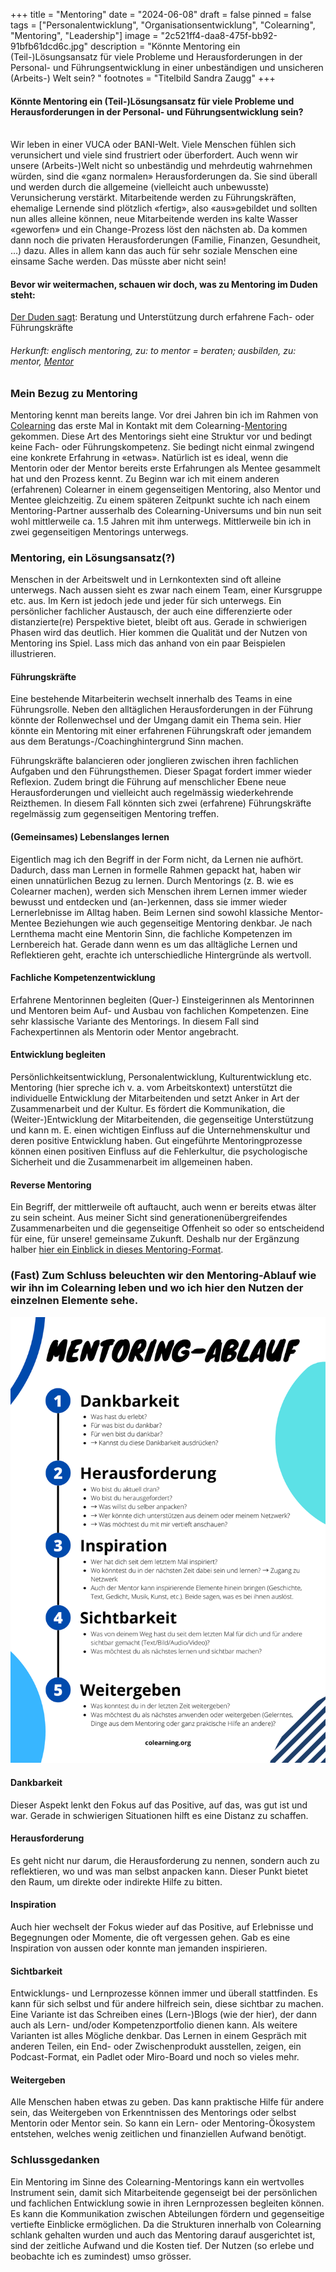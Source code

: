 +++
title = "Mentoring"
date = "2024-06-08"
draft = false
pinned = false
tags = ["Personalentwicklung", "Organisationsentwicklung", "Colearning", "Mentoring", "Leadership"]
image = "2c521ff4-daa8-475f-bb92-91bfb61dcd6c.jpg"
description = "Könnte Mentoring ein (Teil-)Lösungsansatz für viele Probleme und Herausforderungen in der Personal- und Führungsentwicklung in einer unbeständigen und unsicheren (Arbeits-) Welt sein? "
footnotes = "Titelbild Sandra Zaugg"
+++
#### Könnte Mentoring ein (Teil-)Lösungsansatz für viele Probleme und Herausforderungen in der Personal- und Führungsentwicklung sein? 

\
Wir leben in einer VUCA oder BANI-Welt. Viele Menschen fühlen sich verunsichert und viele sind frustriert oder überfordert. Auch wenn wir unsere (Arbeits-)Welt nicht so unbeständig und mehrdeutig wahrnehmen würden, sind die «ganz normalen» Herausforderungen da. Sie sind überall und werden durch die allgemeine (vielleicht auch unbewusste) Verunsicherung verstärkt. Mitarbeitende werden zu Führungskräften, ehemalige Lernende sind plötzlich «fertig», also «aus»gebildet und sollten nun alles alleine können, neue Mitarbeitende werden ins kalte Wasser «geworfen» und ein Change-Prozess löst den nächsten ab. Da kommen dann noch die privaten Herausforderungen (Familie, Finanzen, Gesundheit, …) dazu. Alles in allem kann das auch für sehr soziale Menschen eine einsame Sache werden. Das müsste aber nicht sein! 

#### Bevor wir weitermachen, schauen wir doch, was zu Mentoring im Duden steht: 

[Der Duden sagt](https://www.duden.de/rechtschreibung/Mentoring): Beratung und Unterstützung durch erfahrene Fach- oder Führungskräfte

###### Herkunft: englisch mentoring, zu: to mentor = beraten; ausbilden, zu: mentor, [Mentor](https://www.duden.de/rechtschreibung/Mentor_Berater)

### **Mein Bezug zu Mentoring**

Mentoring kennt man bereits lange. Vor drei Jahren bin ich im Rahmen von [Colearning](https://www.colearning.org) das erste Mal in Kontakt mit dem Colearning-[Mentoring](https://handbuch.colearning.org/operatives/informationssystem/mentoring-ablauf#mentoring-ablauf-ausfuehrlich) gekommen. Diese Art des Mentorings sieht eine Struktur vor und bedingt keine Fach- oder Führungskompetenz. Sie bedingt nicht einmal zwingend eine konkrete Erfahrung in «etwas». Natürlich ist es ideal, wenn die Mentorin oder der Mentor bereits erste Erfahrungen als Mentee gesammelt hat und den Prozess kennt. Zu Beginn war ich mit einem anderen (erfahrenen) Colearner in einem gegenseitigen Mentoring, also Mentor und Mentee gleichzeitig. Zu einem späteren Zeitpunkt suchte ich nach einem Mentoring-Partner ausserhalb des Colearning-Universums und bin nun seit wohl mittlerweile ca. 1.5 Jahren mit ihm unterwegs. Mittlerweile bin ich in zwei gegenseitigen Mentorings unterwegs. 

### **Mentoring, ein Lösungsansatz(?)**

Menschen in der Arbeitswelt und in Lernkontexten sind oft alleine unterwegs. Nach aussen sieht es zwar nach einem Team, einer Kursgruppe etc. aus. Im Kern ist jedoch jede und jeder für sich unterwegs. Ein persönlicher fachlicher Austausch, der auch eine differenzierte oder distanzierte(re) Perspektive bietet, bleibt oft aus. Gerade in schwierigen Phasen wird das deutlich. Hier kommen die Qualität und der Nutzen von Mentoring ins Spiel. Lass mich das anhand von ein paar Beispielen illustrieren.

#### **Führungskräfte**

Eine bestehende Mitarbeiterin wechselt innerhalb des Teams in eine Führungsrolle. Neben den alltäglichen Herausforderungen in der Führung könnte der Rollenwechsel und der Umgang damit ein Thema sein. Hier könnte ein Mentoring mit einer erfahrenen Führungskraft oder jemandem aus dem Beratungs-/Coachinghintergrund Sinn machen. 

Führungskräfte balancieren oder jonglieren zwischen ihren fachlichen Aufgaben und den Führungsthemen. Dieser Spagat fordert immer wieder Reflexion. Zudem bringt die Führung auf menschlicher Ebene neue Herausforderungen und vielleicht auch regelmässig wiederkehrende Reizthemen. In diesem Fall könnten sich zwei (erfahrene) Führungskräfte regelmässig zum gegenseitigen Mentoring treffen. 

#### **(Gemeinsames) Lebenslanges lernen**

Eigentlich mag ich den Begriff in der Form nicht, da Lernen nie aufhört. Dadurch, dass man Lernen in formelle Rahmen gepackt hat, haben wir einen unnatürlichen Bezug zu lernen. Durch Mentorings (z. B. wie es Colearner machen), werden sich Menschen ihrem Lernen immer wieder bewusst und entdecken und (an-)erkennen, dass sie immer wieder Lernerlebnisse im Alltag haben. Beim Lernen sind sowohl klassiche Mentor-Mentee Beziehungen wie auch gegenseitige Mentoring denkbar. Je nach Lernthema macht eine Mentorin Sinn, die fachliche Kompetenzen im Lernbereich hat. Gerade dann wenn es um das alltägliche Lernen und Reflektieren geht, erachte ich unterschiedliche Hintergründe als wertvoll. 

#### **Fachliche Kompetenzentwicklung** 

Erfahrene Mentorinnen begleiten (Quer-) Einsteigerinnen als Mentorinnen und Mentoren beim Auf- und Ausbau von fachlichen Kompetenzen. Eine sehr klassische Variante des Mentorings. In diesem Fall sind Fachexpertinnen als Mentorin oder Mentor angebracht. 

#### **Entwicklung begleiten**

Persönlichkeitsentwicklung, Personalentwicklung, Kulturentwicklung etc. Mentoring (hier spreche ich v. a. vom Arbeitskontext) unterstützt die individuelle Entwicklung der Mitarbeitenden und setzt Anker in Art der Zusammenarbeit und der Kultur. Es fördert die Kommunikation, die (Weiter-)Entwicklung der Mitarbeitenden, die gegenseitige Unterstützung und kann m. E. einen wichtigen Einfluss auf die Unternehmenskultur und deren positive Entwicklung haben. Gut eingeführte Mentoringprozesse können einen positiven Einfluss auf die Fehlerkultur, die psychologische Sicherheit und die Zusammenarbeit im allgemeinen haben. 

#### **Reverse Mentoring**

Ein Begriff, der mittlerweile oft auftaucht, auch wenn er bereits etwas älter zu sein scheint. Aus meiner Sicht sind generationenübergreifendes Zusammenarbeiten und die gegenseitige Offenheit so oder so entscheidend für eine, für unsere! gemeinsame Zukunft. Deshalb nur der Ergänzung halber [hier ein Einblick in dieses Mentoring-Format](https://www.monster.ch/de/mitarbeiter-finden/hr-know-how/recruiting/talent-management/reverse-mentoring-training-coaching-weiterbildung-099706/). 

### (Fast) Zum Schluss beleuchten wir den Mentoring-Ablauf wie wir ihn im Colearning leben und wo ich hier den Nutzen der einzelnen Elemente sehe. 

![](kopie-von-flyer-mentoring-a4.png)

#### **Dankbarkeit**

Dieser Aspekt lenkt den Fokus auf das Positive, auf das, was gut ist und war. Gerade in schwierigen Situationen hilft es eine Distanz zu schaffen. 

#### **Herausforderung**

Es geht nicht nur darum, die Herausforderung zu nennen, sondern auch zu reflektieren, wo und was man selbst anpacken kann. Dieser Punkt bietet den Raum, um direkte oder indirekte Hilfe zu bitten.

#### **Inspiration**

Auch hier wechselt der Fokus wieder auf das Positive, auf Erlebnisse und Begegnungen oder Momente, die oft vergessen gehen. Gab es eine Inspiration von aussen oder konnte man jemanden inspirieren. 

#### **Sichtbarkeit**

Entwicklungs- und Lernprozesse können immer und überall stattfinden. Es kann für sich selbst und für andere hilfreich sein, diese sichtbar zu machen. Eine Variante ist das Schreiben eines (Lern-)Blogs (wie der hier), der dann auch als Lern- und/oder Kompetenzportfolio dienen kann. Als weitere Varianten ist alles Mögliche denkbar. Das Lernen in einem Gespräch mit anderen Teilen, ein End- oder Zwischenprodukt ausstellen, zeigen, ein Podcast-Format, ein Padlet oder Miro-Board und noch so vieles mehr.

#### **Weitergeben**

Alle Menschen haben etwas zu geben. Das kann praktische Hilfe für andere sein, das Weitergeben von Erkenntnissen des Mentorings oder selbst Mentorin oder Mentor sein. So kann ein Lern- oder Mentoring-Ökosystem entstehen, welches wenig zeitlichen und finanziellen Aufwand benötigt.

### Schlussgedanken

Ein Mentoring im Sinne des Colearning-Mentorings kann ein wertvolles Instrument sein, damit sich Mitarbeitende gegenseigt bei der persönlichen und fachlichen Entwicklung sowie in ihren Lernprozessen begleiten können. Es kann die Kommunikation zwischen Abteilungen fördern und gegenseitige vertiefte Einblicke ermöglichen. Da die Strukturen innerhalb von Colearning schlank gehalten wurden und auch das Mentoring darauf ausgerichtet ist, sind der zeitliche Aufwand und die Kosten tief. Der Nutzen (so erlebe und beobachte ich es zumindest) umso grösser.



<script class="podigee-podcast-player" src="https://player.podigee-cdn.net/podcast-player/javascripts/podigee-podcast-player.js" data-configuration="https://entwicklungsfreiraum-siebenminuten.podigee.io/15-mentoring/embed?context=external"></script>